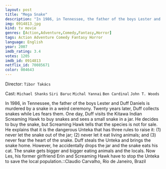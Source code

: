 ```yaml
---
layout: post
title: "Mega Snake"
description: "In 1986, in Tennessee, the father of the boys Lester and Duff Daniels is murdered by a snake in a weird ceremony. Twenty years later, Duff collects snakes while Les fears them. One day, Duff visits the Kitawa Indian Screaming Hawk to buy snakes and sees a small snake in a jar. He decides to buy the snake, but Screaming Hawk tells that the species is not for sale. He explains that it is the dangerous Unteka that has three rules to raise it: (1) never let the snake out of the jar; (2) never let it eat living animals; and (3) never fear the heart of the snake. Duff steal.."
img: 0914813.jpg
kind: tv movie
genres: [Action,Adventure,Comedy,Fantasy,Horror]
tags: Action Adventure Comedy Fantasy Horror 
language: English
year: 2007
imdb_rating: 3.4
votes: 1205
imdb_id: 0914813
netflix_id: 70085671
color: 004643
---
```

Director: `Tibor Takács`  

Cast: `Michael Shanks` `Siri Baruc` `Michal Yannai` `Ben Cardinal` `John T. Woods` 

In 1986, in Tennessee, the father of the boys Lester and Duff Daniels is murdered by a snake in a weird ceremony. Twenty years later, Duff collects snakes while Les fears them. One day, Duff visits the Kitawa Indian Screaming Hawk to buy snakes and sees a small snake in a jar. He decides to buy the snake, but Screaming Hawk tells that the species is not for sale. He explains that it is the dangerous Unteka that has three rules to raise it: (1) never let the snake out of the jar; (2) never let it eat living animals; and (3) never fear the heart of the snake. Duff steals the Unteka and brings the snake home. However, he accidentally drops the jar and the snake eats his cat. The snake gets bigger and bigger eating animals and the locals. Now Les, his former girlfriend Erin and Screaming Hawk have to stop the Unteka to save the local population.::Claudio Carvalho, Rio de Janeiro, Brazil